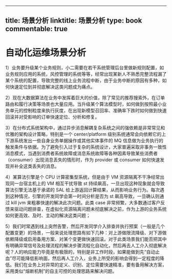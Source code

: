 
---
title: 场景分析
linktitle: 场景分析
type: book
commentable: true
---

# 自动化运维场景分析

1）业务要升级某个业务规则，小二需要在若干系统管理后台里做新规则配置，如业务规则应用的系统，风控管理的系统等等，经常出现某新人不熟悉完整流程漏了某个系统的配置，导致完整的线上业务流程中断，由于业务中断的原因有多种，如何快速定位到并彻底解决这类问题成为痛点。

2）现在大数据算法在业务中发挥着巨大的价值，除了常见的推荐搜索外，在订单路由和履行决策等场景也大量应用。当升级某个算法模型时，如何做到按照最小业务单元的控制粒度来执行灰度，在出现新模型召回率、准确率下跌时如何做到快速回滚并对受影响的订单快速定位、分析和修复。

3）在分布式系统架构中，通过异步消息解耦复杂系统之间的强依赖是非常常见和优雅的架构设计策略，特别是一个 center/platform 级别系统通常会向依赖它的上下游系统发出一些自身业务单据操作或其他实体事件的 MQ 信息做为业务执行的触发条件与依据。为了避免引入过于复杂的系统设计，大家普遍采取非事务一致性消息模式，当遇到消费者系统故障或消息系统故障等各种因素导致某些消费者（consumer）出现消息丢失的情形时，作为 provider 或 consumer 如何快速发现并补全这类丢失的消息。

4）某算法引擎是个 CPU 计算密集型系统，但是由于 VM 资源隔离不干净经常出现同一台宿主机上的 VM 相互干扰导致 st 持续飙高，一旦出现这种现象就会导致算法引擎无法基于承诺的 SAL 给上游返回计算结果，从而影响业务行为。每次遇到这种情况，引擎的开发同学会第一时间分析是否为 st 飙高导致，一旦确认则通过 kill jvm 来粗暴快速的解决此次问题。此类 case 非常频繁，大多数通过客户反馈来驱动问题排查，在虚拟化资源隔离问题未彻底解决之前，作为上游的业务系统如何更高效、及时、主动的解决这类问题；

5）我们时常遇到线上突然告警，然后开发同学介入排查并执行预案（一般是几个配置变更）的场景，一般来说处理思路有如下几种：对上游做限流降级、对下游做依赖降级或启用备用方案、对某个变更做快速回滚。对于此类场景我们能否把其中有明确异常信号及处理流程的解决步骤流程化自动化，然后再去人工介入彻底解决呢？人的响应能力毕竟是有极限的，特别是非工作时段，如果能做到先“自动止血”尽可能降低影响面，然后再人工介入，业务上所受的影响会得到一定程度的降低。我们在业务上对异常的定义、识别、定位需要快速精准，要有备用解决方案，采用类似“熔断机制”的自主可控的处理思路来解决问题。

    